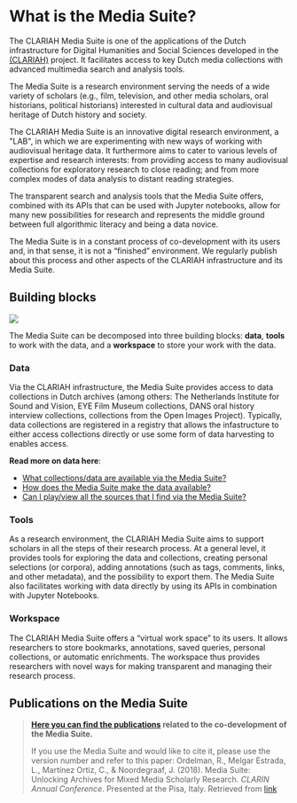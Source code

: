 # What is the Media Suite?

The CLARIAH Media Suite is one of the applications of the Dutch infrastructure for Digital Humanities and Social Sciences developed in the [(CLARIAH)](https://clariah.nl/) project. It facilitates access to key Dutch media collections with advanced multimedia search and analysis tools.

The Media Suite is a research environment serving the needs of a wide variety of scholars (e.g., film, television, and other media scholars, oral historians, political historians) interested in cultural data and audiovisual heritage of Dutch history and society.

The CLARIAH Media Suite is an innovative digital research environment, a "LAB", in which we are experimenting with new ways of working with audiovisual heritage data. It furthermore aims to cater to various levels of expertise and research interests: from providing access to many audiovisual collections for exploratory research to close reading; and from more complex modes of data analysis to distant reading strategies. 

The transparent search and analysis tools that the Media Suite offers, combined with its APIs that can be used with Jupyter notebooks, allow for many new possibilities for research and represents the middle ground between full algorithmic literacy and being a data novice. 

The Media Suite is in a constant process of co-development with its users and, in that sense, it is not a “finished” environment. We regularly publish about this process and other aspects of the CLARIAH infrastructure and its Media Suite. 

## Building blocks

<img src="https://raw.githubusercontent.com/CLARIAH/mediasuite-info/master/docs/_images/media-suite-illustration.png" />

The Media Suite can be decomposed into three building blocks: **data**, **tools** to work with the data, and a **workspace** to store your work with the data.

### Data

Via the CLARIAH infrastructure, the Media Suite provides access to data collections in Dutch archives (among others: The Netherlands Institute for Sound and Vision, EYE Film Museum collections, DANS oral history interview collections, collections from the Open Images Project). Typically, data collections are registered in a registry that allows the infastructure to either access collections directly or use some form of data harvesting to enables access.

**Read more on data here**:
- [What collections/data are available via the Media Suite?](http://mediasuite.clariah.nl/documentation/faq/what-data)
- [How does the Media Suite make the data available?](http://mediasuite.clariah.nl/documentation/faq/how-data-is-made-available)
- [Can I play/view all the sources that I find via the Media Suite?](<http://mediasuite.clariah.nl/documentation/faq/can-play-view>)

### Tools

As a research environment, the CLARIAH Media Suite aims to support scholars in all the steps of their research process. At a general level, it provides tools for exploring the data and collections, creating personal selections (or corpora), adding annotations (such as tags, comments, links, and other metadata), and the possibility to export them. The Media Suite also facilitates working with data directly by using its APIs in combination with Jupyter Notebooks.

### Workspace

The CLARIAH Media Suite offers a “virtual work space” to its users. It allows researchers to store bookmarks, annotations, saved queries, personal collections, or automatic enrichments. The workspace thus provides researchers with novel ways for making transparent and managing their research process. 

## Publications on the Media Suite

> **[Here you can find the publications](https://www.zotero.org/groups/2288915/clariah_media_suite_research_and_dissemination_outputs) related to the co-development of the Media Suite.**
>
> If you use the Media Suite and would like to cite it, please use the version number and refer to this paper: Ordelman, R., Melgar Estrada, L., Martínez Ortiz, C., & Noordegraaf, J. (2018). Media Suite: Unlocking Archives for Mixed Media Scholarly Research. *CLARIN Annual Conference*. Presented at the Pisa, Italy. Retrieved from [link](http://www.ep.liu.se/ecp/article.asp?issue=159&article=014&volume=)

